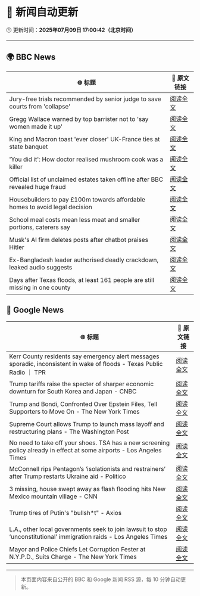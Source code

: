 # 🧠 新闻自动更新

🕒 更新时间：**2025年07月09日 17:00:42（北京时间）**

---

## 🌍 BBC News

| 🌐 标题 | 🔗 原文链接 |
|--------|-------------|
| Jury-free trials recommended by senior judge to save courts from 'collapse' | [阅读全文](https://www.bbc.com/news/articles/cm2m808kml0o) |
| Gregg Wallace warned by top barrister not to 'say women made it up' | [阅读全文](https://www.bbc.com/news/articles/ckg5knz7ve6o) |
| King and Macron toast 'ever closer' UK-France ties at state banquet | [阅读全文](https://www.bbc.com/news/articles/cvg87y6d5j4o) |
| 'You did it': How doctor realised mushroom cook was a killer | [阅读全文](https://www.bbc.com/news/articles/c74zwevy181o) |
| Official list of unclaimed estates taken offline after BBC revealed huge fraud | [阅读全文](https://www.bbc.com/news/articles/cwyqw41yeppo) |
| Housebuilders to pay £100m towards affordable homes to avoid legal decision | [阅读全文](https://www.bbc.com/news/articles/c2d0740px42o) |
| School meal costs mean less meat and smaller portions, caterers say | [阅读全文](https://www.bbc.com/news/articles/c0k7dv1mnpvo) |
| Musk's AI firm deletes posts after chatbot praises Hitler | [阅读全文](https://www.bbc.com/news/articles/c4g8r34nxeno) |
| Ex-Bangladesh leader authorised deadly crackdown, leaked audio suggests | [阅读全文](https://www.bbc.com/news/articles/cn4l1z5qd1vo) |
| Days after Texas floods, at least 161 people are still missing in one county | [阅读全文](https://www.bbc.com/news/articles/cql04vz0q45o) |

## 📰 Google News

| 🌐 标题 | 🔗 原文链接 |
|--------|-------------|
| Kerr County residents say emergency alert messages sporadic, inconsistent in wake of floods - Texas Public Radio ｜ TPR | [阅读全文](https://news.google.com/rss/articles/CBMivwFBVV95cUxNck9RcjlVZzZJcS1ISmI2SkF1TEFGU3VTdHBpLTJIa0pjc204U0oxQjhZQUNBVkR5ZmxQMXZ5NjdwOUw4bmk2NFRPUWZSNktodTZ1Q19qNEtyOXhfcWpZd0tIOThhY09LcXhIYkdiQ2lKcmVWMGg5N0JfcDZwUzQybF8xUlF2VVJDM0dybEM0OGY4bUVWbWwtMmlpWTQ2ZkJjYTBVRVdvSzZsTnh6T29IOXdkQmgwRnN6Y09NZnBJYw?oc=5) |
| Trump tariffs raise the specter of sharper economic downturn for South Korea and Japan - CNBC | [阅读全文](https://news.google.com/rss/articles/CBMiqwFBVV95cUxPbVZBOE1aS194d1FMMG40R3BsbU5PNG1yOVlocHRXRm9rQTl5U2NmUVFNQ0w4NFlvVURCOEVKSm5SZDJEV1pDUFZvVm9lU3hpVEFZSXBZcm1nMGloRjJ5YVlfdHEyUFhwX2wwTDNCbTNPR3ZEcFdyVVRtcEJiMmJLLWZieDUyZVZaN1JZTzZJVUw1VzJxTjkwY1o5ZjRjRVRZLUtYMlZweDdtS0nSAbABQVVfeXFMTS1LRUVfTWw1eWRhM0ZqMXIxUlR2cW9rdk5mZkZ2c3NLeGt0djB6QS1MQkFqSF95QmVsdDh4R1k2eF92SFRmTnVpRF9HRWhGbENROGRtZEpDTFZvSFhDMkxCcFVmSUtYeFUzemFJZGZoRFFsY1lMU2owUlhPejJIeWpWVzN2em9xZHFqemxwN1JsdTk2Y2xsYjQzOGpldWs0S2lNLTFjamkxODhSNENhT18?oc=5) |
| Trump and Bondi, Confronted Over Epstein Files, Tell Supporters to Move On - The New York Times | [阅读全文](https://news.google.com/rss/articles/CBMic0FVX3lxTE1PLVpXZlF4NU5rU04taFhXdXkzV0ZlbFBHNzFWSlAwTkZkYVFXa21mXy1zR1JjM3VRdC1keUM3MnEyeTdiWURlUVBGamJYaGp1dFZsaXF2ZTF3Z0huTWJXb1hpWGdvaVpweXFtVnB2OHMyb0U?oc=5) |
| Supreme Court allows Trump to launch mass layoff and restructuring plans - The Washington Post | [阅读全文](https://news.google.com/rss/articles/CBMiogFBVV95cUxOcmNGU0VIX2xHZW5RQlBTWHVNMFVRYndaWW9vMzlFam5QVTZZOFk0c1BqV3hPbVRGOUJZczV1ZXpzN1AxMm92VTI0Y25WZi1oNlhQeEVabHloUXhvdUlUOUVHRHVxTUx4WERMaHRiazk3ZFNXLVp2YjJjRDYzMmhhZ2pHNURNdFZqZ2xlT3JpSVRSTVNsbmRkUThZYmljVnFXQWc?oc=5) |
| No need to take off your shoes. TSA has a new screening policy already in effect at some airports - Los Angeles Times | [阅读全文](https://news.google.com/rss/articles/CBMi1AFBVV95cUxNVGJRMm82VVRfang1ajE5M2RleHpyZ3kxVlExZ2NneWk3MExZaWR6WW9HQ2hiTkE0VUcyN3lWZ3RVZzBMUlkxb3Q5TThzZmVPeXprX0xVSGtwMWdfM3lPNk9aUU03VUJ4bS1KU25MLU5vWVlJcGx4dk43Vm1JM1gtdUUzWUgzQ0MyOWUwMFRJM1d2d1dxM2toWWRSNTVfeGpBYWxTUmpYZkhlQkpDQXZvLWZEMEVlLXFhZjVxZTlQWHgwbDFJNV9HUTkwS2ZZcEVXcnlFcQ?oc=5) |
| McConnell rips Pentagon’s ‘isolationists and restrainers’ after Trump restarts Ukraine aid - Politico | [阅读全文](https://news.google.com/rss/articles/CBMipgFBVV95cUxPZXE0LWJ2ZTJtUHo1ei1sa2g2SHBOY21RWGNiR2dNTElSNUw2NWFkQlp1QmdBQ0NvQ0x1aFM2ckEyZklUVlBURzJES205SVFyU2xQWlphYkVzeHNDWjE0MlpsNDhvbUVmc2tmeWR4SUhIcGhzaDQ1aHdTV1NzNmh2NkQ5RDF5VzJMcU9xbGxYdS12cUJGb3VPYU5CLW9vWmh6U0hrZzJn?oc=5) |
| 3 missing, house swept away as flash flooding hits New Mexico mountain village - CNN | [阅读全文](https://news.google.com/rss/articles/CBMiekFVX3lxTE5nVGVZdzdTdGNEZkpfOEY2RU9oR2htYWF3RnVLbF9OYWdkUWFLMWNDN3lySEI2M2ZSclZqUnEzcGdnNjBvTS1POFVwR0l3b1dlNDJKQ2RlSFdrVUFIeWxnTDV0MFNYRHEyR0hEMmtYbW9rZ3ZoSmVsOEZn0gF_QVVfeXFMTzk5d3RLNm43bS1zam1jVU9yUjFpelN2Q3BVOG8tQUlaQ1FsLThtWUNPS2k0YXN3MEJzbENSSVpzeGN4b3ZCVll6NXRKdlcwZlhxQnBNTHE1MFlkcFgzcWg5ZThYc0c0dE5XbzBjLUIzSFdqQ05fSHhieFMyTFF1RQ?oc=5) |
| Trump tires of Putin's "bullsh*t" - Axios | [阅读全文](https://news.google.com/rss/articles/CBMie0FVX3lxTE9EbldRUjZPdlJybmJuOXlxbTc1VnNOQ3JNa19WQjRHa0VIbFM5cW55NTBuNGlQNmU1ZVZqN0Vpalc5MGp2dWJFbVBRa3ZFdkdHbERkTGwwU1RoREpQdXcyWjBmQ0RpTDB6UHNLNDlFWFUxb3YwRjFObXBiOA?oc=5) |
| L.A., other local governments seek to join lawsuit to stop ‘unconstitutional’ immigration raids - Los Angeles Times | [阅读全文](https://news.google.com/rss/articles/CBMiqgFBVV95cUxNY0dZQ3JwbFg3WmZjSEszdFozbGgzRHRyRjhmcXdlRmNkUlBydncxcW90Y2JYdFJ0bGV1alBnSFkxdFdXZVJiQkZZdGdUdUlxRjRHdTFOQnk4M1l1dkV6anRXTmR3bWlnMFpSUV9IMzRaYnhsaWJHbV8weXZrSWg5bWkzWVFpVUszV0hJXzYtLW5LWV82V241cWRCeEdkWHNPRzFfdnlHNk54Zw?oc=5) |
| Mayor and Police Chiefs Let Corruption Fester at N.Y.P.D., Suits Charge - The New York Times | [阅读全文](https://news.google.com/rss/articles/CBMihgFBVV95cUxNM2ZzXzdKcjlMb2YwUEJEa0RiNmtTQnRYVTFpNTNnTV94RE5fY0xtdGtib2pldXhGVUR6VmZXRFJEdEZhSVlWU3lQVjVCbVVlWU81YjV3NVk0aVVERHlSRmY2cTNQemhPT0tXaXgyUWhOcmV3VDRQTHZEX3VmSERfWlJ0VUlsQQ?oc=5) |

---
> 本页面内容来自公开的 BBC 和 Google 新闻 RSS 源，每 10 分钟自动更新。